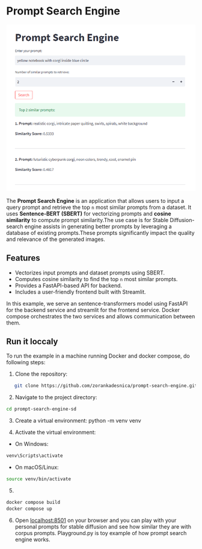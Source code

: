 # Prompt Search Engine

![Example query prompt](images/corgi.png)

The **Prompt Search Engine** is an application that allows users to input a query prompt and retrieve the top `n` most similar prompts from a dataset. It uses **Sentence-BERT (SBERT)** for vectorizing prompts and **cosine similarity** to compute prompt similarity.The use case is for Stable Diffusion- search engine  assists in generating better prompts by leveraging a database of existing prompts.These prompts significantly impact the quality and relevance of the generated images.

## Features
- Vectorizes input prompts and dataset prompts using SBERT.
- Computes cosine similarity to find the top `n` most similar prompts.
- Provides a FastAPI-based API for backend.
- Includes a user-friendly frontend built with Streamlit.
  
In this example, we serve an sentence-transformers model using FastAPI for the backend service and streamlit for the frontend service.
Docker compose orchestrates the two services and allows communication between them.
## Run it loccaly
To run the example in a machine running Docker and docker compose, do following steps:

1. Clone the repository:
```bash
   git clone https://github.com/zorankadesnica/prompt-search-engine.git
```

2.  Navigate to the project directory:
```bash
cd prompt-search-engine-sd
```
3. Create a virtual environment:
python -m venv venv

4. Activate the virtual environment:

- On Windows:
```bash
venv\Scripts\activate
```
- On macOS/Linux:
```bash
source venv/bin/activate
```
5. 
```bash
docker compose build
docker compose up
```
6. Open  [localhost:8501](localhost:8501) on your browser and you can play with your personal prompts for stable diffusion and see how similar they are with corpus prompts.
Playground.py is toy example of how prompt search engine works.
